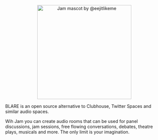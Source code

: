 <p align="center">
  <img title='Jam mascot by @eejitlikeme'
       src="https://jam.systems/img/jam.jpg"
       width="300"
       height="300"/>
</p>



BLARE is an open source alternative to Clubhouse, Twitter Spaces and similar audio spaces.

Wih Jam you can create audio rooms that can be used for panel discussions, jam sessions, free flowing conversations, debates, theatre plays, musicals and more. The only limit is your imagination.

